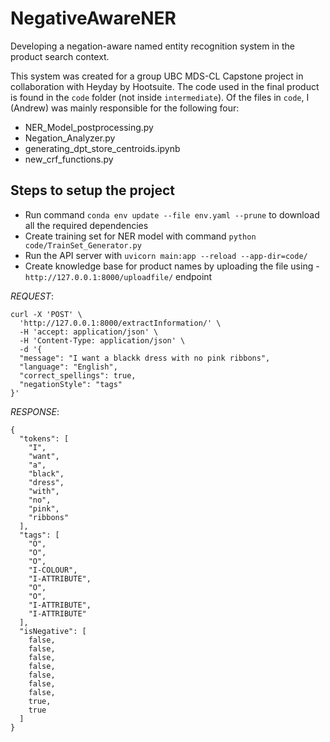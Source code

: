 # NegativeAwareNER
Developing a negation-aware named entity recognition system in the product search context.

This system was created for a group UBC MDS-CL Capstone project in collaboration with Heyday by Hootsuite. The code used in the final product is found in the `code` folder (not inside `intermediate`). Of the files in `code`, I (Andrew) was mainly responsible for the following four:

- NER_Model_postprocessing.py
- Negation_Analyzer.py
- generating_dpt_store_centroids.ipynb
- new_crf_functions.py

## Steps to setup the project

- Run command `conda env update --file env.yaml --prune` to download all the required dependencies
- Create training set for NER model with command `python code/TrainSet_Generator.py`
- Run the API server with `uvicorn main:app --reload --app-dir=code/`
- Create knowledge base for product names by uploading the file using - `http://127.0.0.1:8000/uploadfile/` endpoint

_REQUEST_: 

```
curl -X 'POST' \
  'http://127.0.0.1:8000/extractInformation/' \
  -H 'accept: application/json' \
  -H 'Content-Type: application/json' \
  -d '{
  "message": "I want a blackk dress with no pink ribbons",
  "language": "English",
  "correct_spellings": true,
  "negationStyle": "tags"
}'
```
_RESPONSE_:
```
{
  "tokens": [
    "I",
    "want",
    "a",
    "black",
    "dress",
    "with",
    "no",
    "pink",
    "ribbons"
  ],
  "tags": [
    "O",
    "O",
    "O",
    "I-COLOUR",
    "I-ATTRIBUTE",
    "O",
    "O",
    "I-ATTRIBUTE",
    "I-ATTRIBUTE"
  ],
  "isNegative": [
    false,
    false,
    false,
    false,
    false,
    false,
    false,
    true,
    true
  ]
}
```
